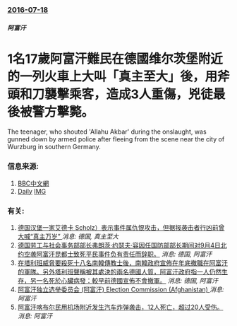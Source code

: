 ### [2016-07-18](/news/2016/07/18/index.md)

##### 阿富汗
# 1名17歲阿富汗難民在德國维尔茨堡附近的一列火車上大叫「真主至大」後，用斧頭和刀襲擊乘客，造成3人重傷，兇徒最後被警方擊斃。 

The teenager, who shouted 'Allahu Akbar' during the onslaught, was gunned down by armed police after fleeing from the scene near the city of Wurzburg in southern Germany.


### 信息来源:

1. [BBC中文網](http://www.bbc.com/zhongwen/simp/world/2016/07/160719_germany_axe_attack_video)
2. [Daily](http://www.dailymail.co.uk/news/article-3696410/Man-attacks-21-people-AXE-train-Germany-shot-police.html) [IMG](https://i.dailymail.co.uk/i/pix/2016/07/19/15/366A44C600000578-0-image-a-44_1468940003560.jpg)

### 有关:

1. [德国汉堡一家艾德卡 Scholz）表示事件属仇恨攻击，但据报袭击者行凶前曾大喊“真主万岁” ](/zh/news/2017/07/28/德国汉堡一家艾德卡-Scholz-表示事件属仇恨攻击-但据报袭击者行凶前曾大喊-真主万岁.md) _消息: 德国, 真主至大_
2. [德国劳工与社会事务部部长弗朗茨·约瑟夫·容因任国防部部长期间对9月4日北约空袭阿富汗昆都士致死平民事件负有责任而辞职。](/zh/news/2009/11/27/德国劳工与社会事务部部长弗朗茨-约瑟夫-容因任国防部部长期间对9月4日北约空袭阿富汗昆都士致死平民事件负有责任而辞职.md) _消息: 德国, 阿富汗_
3. [在塔利班威脅要殺死十八名南韓傳教士後，南韓政府宣佈在年底撤職在阿富汗的軍隊。另外塔利班聲稱被其處決的兩名德國人質，阿富汗政府指一人仍然生存，另一名死於心臟病發：較早前德國宣佈不會撤軍。](/zh/news/2007/07/21/在塔利班威脅要殺死十八名南韓傳教士後-南韓政府宣佈在年底撤職在阿富汗的軍隊-另外塔利班聲稱被其處決的兩名德國人質-阿富汗.md) _消息: 德国, 阿富汗_
4. [ 阿富汗独立选举委员会 (阿富汗) Election Commission (Afghanistan) ](/zh/news/2019/11/13/阿富汗独立选举委员会-阿富汗-Election-Commission-Afghanistan.md) _消息: 阿富汗_
5. [ 阿富汗喀布尔民用机场附近发生汽车炸弹袭击，12人死亡，超过20人受伤。 ](/zh/news/2019/11/13/阿富汗喀布尔民用机场附近发生汽车炸弹袭击-12人死亡-超过20人受伤.md) _消息: 阿富汗_
